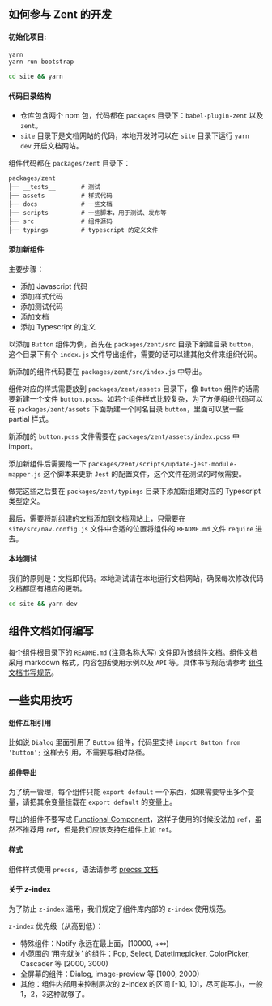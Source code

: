 ## 如何参与 Zent 的开发

#### 初始化项目:

```bash
yarn
yarn run bootstrap

cd site && yarn
```

#### 代码目录结构

- 仓库包含两个 npm 包，代码都在 `packages` 目录下：`babel-plugin-zent` 以及 `zent`。
- `site` 目录下是文档网站的代码，本地开发时可以在 `site` 目录下运行 `yarn dev` 开启文档网站。

组件代码都在 `packages/zent` 目录下：

```
packages/zent
├── __tests__       # 测试
├── assets          # 样式代码
├── docs            # 一些文档
├── scripts         # 一些脚本，用于测试、发布等
├── src             # 组件源码
├── typings         # typescript 的定义文件
```

#### 添加新组件

主要步骤：

- 添加 Javascript 代码
- 添加样式代码
- 添加测试代码
- 添加文档
- 添加 Typescript 的定义

以添加 `Button` 组件为例，首先在 `packages/zent/src` 目录下新建目录 `button`，这个目录下有个 `index.js` 文件导出组件，需要的话可以建其他文件来组织代码。

新添加的组件代码要在 `packages/zent/src/index.js` 中导出。

组件对应的样式需要放到 `packages/zent/assets` 目录下，像 `Button` 组件的话需要新建一个文件 `button.pcss`。如若个组件样式比较复杂，为了方便组织代码可以在 `packages/zent/assets` 下面新建一个同名目录 `button`，里面可以放一些 partial 样式。

新添加的 `button.pcss` 文件需要在 `packages/zent/assets/index.pcss` 中 import。

添加新组件后需要跑一下 `packages/zent/scripts/update-jest-module-mapper.js` 这个脚本来更新 `Jest` 的配置文件，这个文件在测试的时候需要。

做完这些之后要在 `packages/zent/typings` 目录下添加新组建对应的 Typescript 类型定义。

最后，需要将新组建的文档添加到文档网站上，只需要在 `site/src/nav.config.js` 文件中合适的位置将组件的 `README.md` 文件 `require` 进去。

#### 本地测试

我们的原则是：文档即代码。本地测试请在本地运行文档网站，确保每次修改代码文档都回有相应的更新。

```bash
cd site && yarn dev
```

## 组件文档如何编写

每个组件根目录下的 `README.md` (注意名称大写) 文件即为该组件文档。组件文档采用 markdown 格式，内容包括使用示例以及 `API` 等。具体书写规范请参考 [组件文档书写规范](markdown)。

## 一些实用技巧

#### 组件互相引用

比如说 `Dialog` 里面引用了 `Button` 组件，代码里支持 `import Button from 'button';` 这样去引用，不需要写相对路径。

#### 组件导出

为了统一管理，每个组件只能 `export default` 一个东西，如果需要导出多个变量，请把其余变量挂载在 `export default` 的变量上。

导出的组件不要写成 [Functional Component](https://facebook.github.io/react/docs/refs-and-the-dom.html#refs-and-functional-components)，这样子使用的时候没法加 `ref`，虽然不推荐用 `ref`，但是我们应该支持在组件上加 `ref`。

#### 样式

组件样式使用 `precss`，语法请参考 [precss 文档](https://github.com/jonathantneal/precss).

#### 关于 z-index

为了防止 `z-index` 滥用，我们规定了组件库内部的 `z-index` 使用规范。

`z-index` 优先级（从高到低）：

* 特殊组件：Notify 永远在最上面，[10000, +∞)
* 小范围的 ‘用完就关’ 的组件：Pop, Select, Datetimepicker, ColorPicker, Cascader 等 [2000, 3000)
* 全屏幕的组件：Dialog, image-preview 等 [1000, 2000)
* 其他：组件内部用来控制层次的 z-index 的区间 [-10, 10]，尽可能写小，一般1，2，3这种就够了。
